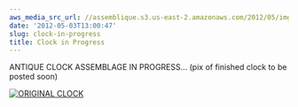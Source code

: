 ```yaml
---
aws_media_src_url: //assemblique.s3.us-east-2.amazonaws.com/2012/05/img_02311.jpg
date: '2012-05-03T13:00:47'
slug: clock-in-progress
title: Clock in Progress
---
```


 ANTIQUE CLOCK ASSEMBLAGE IN PROGRESS… (pix of finished clock to be posted soon)

 [![ORIGINAL CLOCK](//assemblique.s3.us-east-2.amazonaws.com/2012/05/img_02311.jpg?w=602&h=803 "ORIGINAL CLOCK")](//assemblique.s3.us-east-2.amazonaws.com/2012/05/img_02311.jpg)